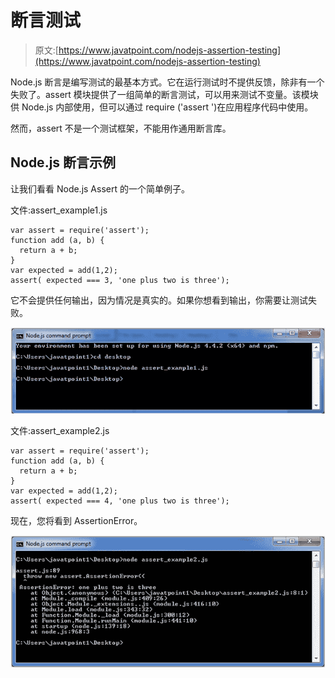# 断言测试

> 原文:[https://www.javatpoint.com/nodejs-assertion-testing](https://www.javatpoint.com/nodejs-assertion-testing)

Node.js 断言是编写测试的最基本方式。它在运行测试时不提供反馈，除非有一个失败了。assert 模块提供了一组简单的断言测试，可以用来测试不变量。该模块供 Node.js 内部使用，但可以通过 require ('assert ')在应用程序代码中使用。

然而，assert 不是一个测试框架，不能用作通用断言库。

## Node.js 断言示例

让我们看看 Node.js Assert 的一个简单例子。

文件:assert_example1.js

```
var assert = require('assert');
function add (a, b) {
  return a + b;
}
var expected = add(1,2);
assert( expected === 3, 'one plus two is three');

```

它不会提供任何输出，因为情况是真实的。如果你想看到输出，你需要让测试失败。

![Node.js assert example 1](img/a8e841f205db4495de5438e70e5fddc6.png)

文件:assert_example2.js

```
var assert = require('assert');
function add (a, b) {
  return a + b;
}
var expected = add(1,2);
assert( expected === 4, 'one plus two is three');

```

现在，您将看到 AssertionError。

![Node.js assert example 2](img/0e845e6dc5debcf44f8ddb070bd9ed54.png)